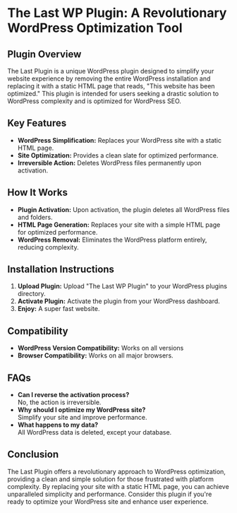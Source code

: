 # The Last WP Plugin: A Revolutionary WordPress Optimization Tool

## Plugin Overview
The Last Plugin is a unique WordPress plugin designed to simplify your website experience by removing the entire WordPress installation and replacing it with a static HTML page that reads, "This website has been optimized." This plugin is intended for users seeking a drastic solution to WordPress complexity and is optimized for WordPress SEO.

## Key Features
- **WordPress Simplification:** Replaces your WordPress site with a static HTML page.
- **Site Optimization:** Provides a clean slate for optimized performance.
- **Irreversible Action:** Deletes WordPress files permanently upon activation.
  
## How It Works
- **Plugin Activation:** Upon activation, the plugin deletes all WordPress files and folders.
- **HTML Page Generation:** Replaces your site with a simple HTML page for optimized performance.
- **WordPress Removal:** Eliminates the WordPress platform entirely, reducing complexity.

## Installation Instructions
1. **Upload Plugin:** Upload "The Last WP Plugin" to your WordPress plugins directory.
2. **Activate Plugin:** Activate the plugin from your WordPress dashboard.
3. **Enjoy:** A super fast website.

## Compatibility
- **WordPress Version Compatibility:** Works on all versions
- **Browser Compatibility:** Works on all major browsers.

## FAQs
- **Can I reverse the activation process?**  
  No, the action is irreversible.
- **Why should I optimize my WordPress site?**  
  Simplify your site and improve performance.
- **What happens to my data?**  
  All WordPress data is deleted, except your database.

## Conclusion
The Last Plugin offers a revolutionary approach to WordPress optimization, providing a clean and simple solution for those frustrated with platform complexity. By replacing your site with a static HTML page, you can achieve unparalleled simplicity and performance. Consider this plugin if you're ready to optimize your WordPress site and enhance user experience.
